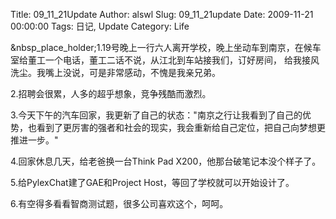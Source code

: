 Title: 09_11_21Update
Author: alswl
Slug: 09_11_21update
Date: 2009-11-21 00:00:00
Tags: 日记, Update
Category: Life

&nbsp_place_holder;1.19号晚上一行六人离开学校，晚上坐动车到南京，在候车室给董工一个电话，董工二话不说，从江北到车站接我们，订好房间，
给我接风洗尘。我嘴上没说，可是非常感动，不愧是我亲兄弟。

2.招聘会很累，人多的超乎想象，竞争残酷而激烈。

3.今天下午的汽车回家，我更新了自己的状态："南京之行让我看到了自己的优势，也看到了更厉害的强者和社会的现实，我会重新给自己定位，把自己向梦想更推进一步。"

4.回家休息几天，给老爸换一台Think Pad X200，他那台破笔记本没个样子了。

5.给PylexChat建了GAE和Project Host，等回了学校就可以开始设计了。

6.有空得多看看智商测试题，很多公司喜欢这个，呵呵。

